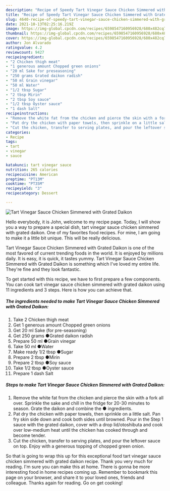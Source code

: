```yaml
---
description: "Recipe of Speedy Tart Vinegar Sauce Chicken Simmered with Grated Daikon"
title: "Recipe of Speedy Tart Vinegar Sauce Chicken Simmered with Grated Daikon"
slug: 4640-recipe-of-speedy-tart-vinegar-sauce-chicken-simmered-with-grated-daikon
date: 2021-10-13T02:25:16.219Z
image: https://img-global.cpcdn.com/recipes/6598547160956928/680x482cq70/tart-vinegar-sauce-chicken-simmered-with-grated-daikon-recipe-main-photo.jpg
thumbnail: https://img-global.cpcdn.com/recipes/6598547160956928/680x482cq70/tart-vinegar-sauce-chicken-simmered-with-grated-daikon-recipe-main-photo.jpg
cover: https://img-global.cpcdn.com/recipes/6598547160956928/680x482cq70/tart-vinegar-sauce-chicken-simmered-with-grated-daikon-recipe-main-photo.jpg
author: Jon Alvarado
ratingvalue: 4.2
reviewcount: 9427
recipeingredient:
- "2 Chicken thigh meat"
- "1 generous amount Chopped green onions"
- "20 ml Sake for preseasoning"
- "250 grams Grated daikon radish"
- "50 ml Grain vinegar"
- "50 ml Water"
- "1/2 tbsp Sugar"
- "2 tbsp Mirin"
- "2 tbsp Soy sauce"
- "1/2 tbsp Oyster sauce"
- "1 dash Salt"
recipeinstructions:
- "Remove the white fat from the chicken and pierce the skin with a fork all over. Sprinkle the sake and chill in the fridge for 20-30 minutes to season. Grate the daikon and combine the ● ingredients."
- "Pat dry the chicken with paper towels, then sprinkle on a little salt. Pan fry skin side down and cook both sides until browned. Pour in the Step 1 sauce with the grated daikon, cover with a drop lid/otoshibuta and cook over low-medium heat until the chicken has cooked through and become tender."
- "Cut the chicken, transfer to serving plates, and pour the leftover sauce on top. Enjoy with a generous topping of chopped green onion."
categories:
- Recipe
tags:
- tart
- vinegar
- sauce

katakunci: tart vinegar sauce 
nutrition: 265 calories
recipecuisine: American
preptime: "PT13M"
cooktime: "PT35M"
recipeyield: "3"
recipecategory: Dessert

---
```



![Tart Vinegar Sauce Chicken Simmered with Grated Daikon](https://img-global.cpcdn.com/recipes/6598547160956928/680x482cq70/tart-vinegar-sauce-chicken-simmered-with-grated-daikon-recipe-main-photo.jpg)

Hello everybody, it is John, welcome to my recipe page. Today, I will show you a way to prepare a special dish, tart vinegar sauce chicken simmered with grated daikon. One of my favorites food recipes. For mine, I am going to make it a little bit unique. This will be really delicious.



Tart Vinegar Sauce Chicken Simmered with Grated Daikon is one of the most favored of current trending foods in the world. It is enjoyed by millions daily. It is easy, it is quick, it tastes yummy. Tart Vinegar Sauce Chicken Simmered with Grated Daikon is something which I've loved my entire life. They're fine and they look fantastic.


To get started with this recipe, we have to first prepare a few components. You can cook tart vinegar sauce chicken simmered with grated daikon using 11 ingredients and 3 steps. Here is how you can achieve that.

<!--inarticleads1-->

##### The ingredients needed to make Tart Vinegar Sauce Chicken Simmered with Grated Daikon:

1. Take 2 Chicken thigh meat
1. Get 1 generous amount Chopped green onions
1. Get 20 ml Sake (for pre-seasoning)
1. Get 250 grams ●Grated daikon radish
1. Prepare 50 ml ●Grain vinegar
1. Take 50 ml ●Water
1. Make ready 1/2 tbsp ●Sugar
1. Prepare 2 tbsp ●Mirin
1. Prepare 2 tbsp ●Soy sauce
1. Take 1/2 tbsp ●Oyster sauce
1. Prepare 1 dash Salt




<!--inarticleads2-->

##### Steps to make Tart Vinegar Sauce Chicken Simmered with Grated Daikon:

1. Remove the white fat from the chicken and pierce the skin with a fork all over. Sprinkle the sake and chill in the fridge for 20-30 minutes to season. Grate the daikon and combine the ● ingredients.
1. Pat dry the chicken with paper towels, then sprinkle on a little salt. Pan fry skin side down and cook both sides until browned. Pour in the Step 1 sauce with the grated daikon, cover with a drop lid/otoshibuta and cook over low-medium heat until the chicken has cooked through and become tender.
1. Cut the chicken, transfer to serving plates, and pour the leftover sauce on top. Enjoy with a generous topping of chopped green onion.




So that is going to wrap this up for this exceptional food tart vinegar sauce chicken simmered with grated daikon recipe. Thank you very much for reading. I'm sure you can make this at home. There is gonna be more interesting food in home recipes coming up. Remember to bookmark this page on your browser, and share it to your loved ones, friends and colleague. Thanks again for reading. Go on get cooking!
